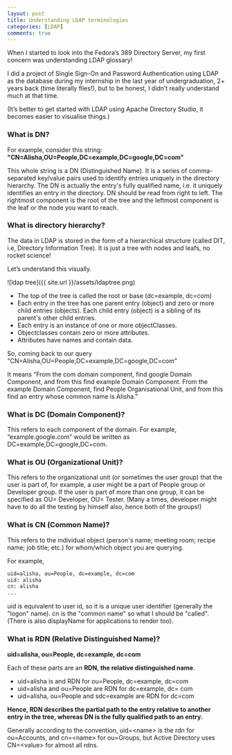 ```yaml
---
layout: post
title: Understanding LDAP terminologies
categories: [LDAP]
comments: true
---
```


When I started to look into the Fedora’s 389 Directory Server, my first concern was understanding LDAP glossary!

I did a project of Single Sign-On and Password Authentication using LDAP as the database during my internship in the last year of undergraduation, 2+ years back (time literally flies!), but to be honest, I didn’t really understand much at that time.

(It’s better to get started with LDAP using Apache Directory Studio, it becomes easier to visualise things.)

<!-- ##What is LDAP?##


 -->
### What is DN? ###

For example, consider this string:
**"CN=Alisha,OU=People,DC=example,DC=google,DC=com"**

This whole string is a DN (Distinguished Name). It is a series of comma-separated key/value pairs used to identify entries uniquely in the directory hierarchy. The DN is actually the entry's fully qualified name, i.e. it uniquely identifies an entry in the directory. DN should be read from right to left. The rightmost component is the root of the tree and the leftmost component is the leaf or the node you want to reach.

### What is directory hierarchy? ###

The data in LDAP is stored in the form of a hierarchical structure (called DIT, i.e, Directory Information Tree). It is just a tree with nodes and leafs, no rocket science!

Let’s understand this visually.

![ldap tree]({{ site.url }}/assets/ldaptree.png)


* The top of the tree is called the root or base (dc=example, dc=com)
* Each entry in the tree has one parent entry (object) and zero or more child entries (objects). Each child  entry (object) is a sibling of its parent's other child entries.
* Each entry is an instance of one or more objectClasses.
* Objectclasses contain zero or more attributes.
* Attributes have names and contain data.

So, coming back to our query "CN=Alisha,OU=People,DC=example,DC=google,DC=com"

It means “From the com domain component, find google Domain Component, and from this find example Domain Component. From the example Domain Component, find People Organisational Unit, and from this find an entry whose common name is Alisha.”

### What is DC (Domain Component)? ###

This refers to each component of the domain. For example, “example.google.com” would be written as DC=example,DC=google,DC=com.

### What is OU (Organizational Unit)? ###

This refers to the organizational unit (or sometimes the user group) that the user is part of, for example, a user might be a part of People group or Developer group. If the user is part of more than one group, it can be specified as OU= Developer, OU= Tester. (Many a times, developer might have to do all the testing by himself also, hence both of the groups!)

### What is CN (Common Name)? ###

This refers to the individual object (person's name; meeting room; recipe name; job title; etc.) for whom/which object you are querying.

For example,

```html
uid=alisha, ou=People, dc=example, dc=com
uid: alisha
cn: alisha
...
```

uid is equivalent to user id, so it is a unique user identifier (generally the "logon" name). cn is the "common name" so what I should be "called". (There is also displayName for applications to render too).

### What is RDN (Relative Distinguished Name)? ###

**uid=alisha, ou=People, dc=example, dc=com**

Each of these parts are an **RDN, the relative distinguished name**.

* uid=alisha is and RDN for ou=People, dc=example, dc=com
* uid=alisha and ou=People are RDN for dc=example, dc= com
* uid=alisha, ou=People and sdc=example are RDN for dc=com

**Hence, RDN describes the partial path to the entry relative to another entry in the tree, whereas DN is the fully qualified path to an entry.**

Generally according to the convention, uid=&lt;name&gt; is the rdn for ou=Accounts, and cn=&lt;name&gt; for ou=Groups, but Active Directory uses CN=&lt;value&gt; for almost all rdns.
